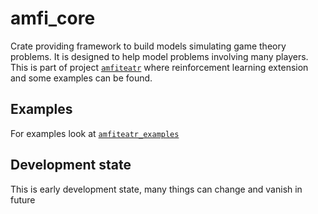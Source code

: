 # amfi_core

Crate providing framework to build models simulating game theory problems. 
It is designed to help model problems involving many players.
This is part of project [`amfiteatr`](https://github.com/moroviintaas/amfiteatr.git) 
where reinforcement learning extension and some examples can be found.

## Examples
For examples look at [`amfiteatr_examples`](https://github.com/moroviintaas/amfiteatr_examples.git)
## Development state
This is early development state, many things can change and vanish in future